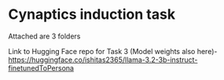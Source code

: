 # Cynaptics induction task
Attached are 3 folders

Link to Hugging Face repo for Task 3 (Model weights also here)- https://huggingface.co/ishitas2365/llama-3.2-3b-instruct-finetunedToPersona







